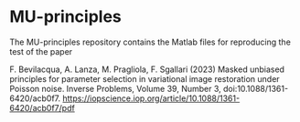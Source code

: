 # MU-principles

The MU-principles repository contains the Matlab files for reproducing the test of the paper

F. Bevilacqua, A. Lanza, M. Pragliola, F. Sgallari (2023) Masked unbiased principles for parameter selection in variational image restoration under Poisson noise. Inverse Problems, Volume 39, Number 3, doi:10.1088/1361-6420/acb0f7. https://iopscience.iop.org/article/10.1088/1361-6420/acb0f7/pdf

